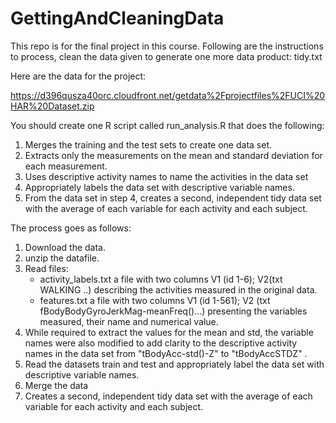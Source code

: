 # GettingAndCleaningData

<P>
This repo is for the final project in this course. Following are the instructions to process, clean the data given to generate one more data product: tidy.txt

Here are the data for the project:

https://d396qusza40orc.cloudfront.net/getdata%2Fprojectfiles%2FUCI%20HAR%20Dataset.zip

You should create one R script called run_analysis.R that does the following:
<OL>
<LI> Merges the training and the test sets to create one data set.
<LI>Extracts only the measurements on the mean and standard deviation for each measurement.
<LI>Uses descriptive activity names to name the activities in the data set
<LI>Appropriately labels the data set with descriptive variable names.
<LI>From the data set in step 4, creates a second, independent tidy data set with the average of each variable for each
activity and each subject.
</OL>
<p>The process goes as follows: 

<OL>
<LI> Download the data. 
<LI> unzip the datafile. 
<LI> Read files:
<UL>
<LI>activity_labels.txt a file with two columns V1 (id 1-6); V2(txt WALKING ..) describing the activities measured in the original data. 
<LI>features.txt a file with two columns V1 (id 1-561); V2 (txt fBodyBodyGyroJerkMag-meanFreq()...) presenting the variables 
measured, their name and numerical value. 
</UL>
<LI> While required to extract the values for the mean and std, the variable names were also modified to add clarity 
to the descriptive activity names in the data set from "tBodyAcc-std()-Z" to "tBodyAccSTDZ" . 
<LI> Read the datasets train and test and appropriately label the data set with descriptive variable names. 
<LI> Merge the data 
<LI> Creates a second, independent tidy data set with the average of each variable for each activity and each subject.
</OL>
